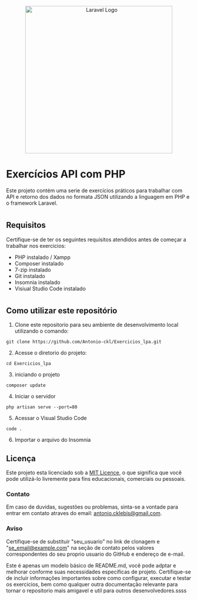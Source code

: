 <p align="center"><a href="https://laravel.com" target="_blank"><img src="https://raw.githubusercontent.com/laravel/art/master/logo-lockup/5%20SVG/2%20CMYK/1%20Full%20Color/laravel-logolockup-cmyk-red.svg" width="400" alt="Laravel Logo"></a></p>

# Exercícios API com PHP
Este projeto contém uma serie de exercícios práticos para trabalhar com API e retorno dos dados no formata JSON utilizando a linguagem em PHP e o framework Laravel.
###
#
## Requisitos
Certifique-se de ter os seguintes requisitos atendidos antes de começar a trabalhar nos exercicios:
* PHP instalado / Xampp
* Composer instalado
* 7-zip instalado
* Git instalado
* Insomnia instalado
* Visiual Studio Code instalado
###
#
## Como utilizar este repositório

1. Clone este repositorio para seu ambiente de desenvolvimento local utilizando o comando: 
```
git clone https://github.com/Antonio-ckl/Exercicios_lpa.git
```
2. Acesse o diretorio do projeto: 
```
cd Exercicios_lpa
```
3. iniciando o projeto 
```
composer update
```
4. Iniciar o servidor 
```
php artisan serve --port=80
```
5. Acessar o Visual Studio Code 
```
code .
```
6. Importar o arquivo do Insomnia 

## Licença 
Este projeto esta licenciado sob a [MIT Licence](LICENCE), o que significa que você pode utilizá-lo livremente para fins educacionais, comerciais ou pessoais. 
### Contato
Em caso de duvidas, sugestões ou problemas, sinta-se a vontade para entrar em contato atraves do email: antonio.cklebis@gmail.com.

### **Aviso**
Certifique-se de substituir "seu_usuario" no link de clonagem e "se_email@example.com" na seção de contato pelos valores correspondentes do seu proprio usuario do GitHub e endereço de e-mail.


Este é apenas um modelo básico de README.md, você pode adptar e melhorar conforme suas necessidades especificas de projeto. Certifique-se de incluir informações importantes sobre como configurar, executar e testar os exercicios, bem como qualquer outra documentação relevante para tornar o repositorio mais amigavel e util para outros desenvolvedores.ssss
